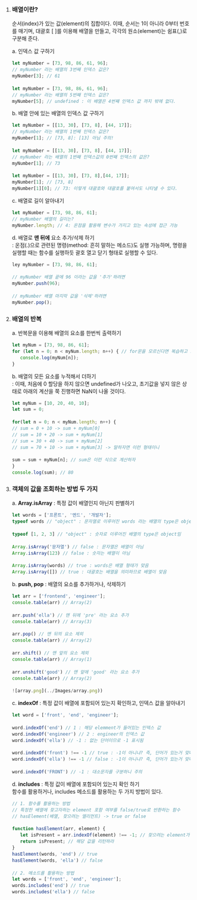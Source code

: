 1. ### **배열이란?** <p>
   순서(index)가 있는 값(element)의 집합이다. 이때, 순서는 1이 아니라 0부터 번호를 매기며, 대괄호 [ ]를 이용해 배열을 만들고, 각각의 원소(element)는 쉼표(,)로 구분해 준다.

    a. 인덱스 값 구하기
        
     ```jsx
     let myNumber = [73, 98, 86, 61, 96];
     // myNumber 라는 배열의 3번째 인덱스 값은?
     myNumber[3]; // 61
     
     let myNumber = [73, 98, 86, 61, 96];
     // myNumber 라는 배열의 5번째 인덱스 값은?
     myNumber[5]; // undefined : 이 배열은 4번째 인덱스 값 까지 밖에 없다.
     ```
        
    b. 배열 안에 있는 배열의 인덱스 값 구하기
        
     ```jsx
     let myNumber = [[13, 30], [73, 8], [44, 17]];
     // myNumber 라는 배열의 1번째 인덱스 값은?
     myNumber[1]; // [73, 8]: [13] 아님 주의!
     
     let myNumber = [[13, 30], [73, 8], [44, 17]];
     // myNumber 라는 배열의 1번째 인덱스값의 0번째 인덱스의 값은?
     myNumber[1]; // 73
     
     let myNumber = [[13, 30], [73, 8],[44, 17]]; 
     myNumber[1]; // [73, 8]
     myNumber[1][0]; // 73: 이렇게 대괄호와 대괄호를 붙여서도 나타낼 수 있다.
     ```
        
    c. 배열로 길이 알아내기
        
     ```jsx
     let myNumber = [73, 98, 86, 61];
     // myNumber 배열의 길이는?
     myNumber.length; // 4: 온점을 활용해 변수가 가지고 있는 속성에 접근 가능
     ```
        
    d. 배열로 **맨 뒤에** 요소 추가/삭제 하기 <br/>
    : 온점(.)으로 관련된 명령(method: 흔히 말하는 메소드)도 실행 가능하며, 명령을 실행할 때는 함수를 실행하듯 괄호 열고 닫기 형태로 실행할 수 있다.
     
     ```jsx
     ley myNumber = [73, 98, 86, 61];
     
     // myNumber 배열 끝에 96 이라는 값을 '추가'하려면
     myNumber.push(96); 
     
     // myNumber 배열 마지막 값을 '삭제'하려면
     myNumber.pop();
     ```


2. ### **배열의 반복** <p>
    a. 반복문을 이용해 배열의 요소를 한번씩 출력하기
        
     ```jsx
     let myNum = [73, 98, 86, 61];
     for (let n = 0; n < myNum.length; n++) { // for문을 모르신다면 복습하고 오시라..
     	console.log(myNum[n]);
     }
     ```
        
    b. 배열의 모든 요소를 누적해서 더하기 <br/>
    : 이때, 처음에 0 할당을 하지 않으면 undefined가 나오고, 초기값을 넣지 않은 상태로 아래의 계산을 쭉 진행하면 NaN이 나올 것이다.
        
     ```jsx
     let myNum = [10, 20, 40, 10];
     let sum = 0; 
     
     for(let n = 0; n < myNum.length; n++) {
     // sum = 0 + 10 -> sum + myNum[0]
     // sum = 10 + 20 -> sum + myNum[1]
     // sum = 30 + 40 -> sum + myNum[2]
     // sum = 70 + 10 -> sum + myNum[3] -> 말하자면 이런 형태이니
     
     sum = sum + myNum[n]; // sum은 이런 식으로 계산하자
     }
     console.log(sum); // 80
     ```
   

3. ### **객체의 값을 조회하는 방법 두 가지** <p>

    a. **Array.isArray** : 특정 값이 배열인지 아닌지 판별하기
        
     ```jsx
     let words = ['프론트', '엔드', '개발자'];
     typeof words // "object" : 문자열로 이루어진 words 라는 배열의 type은 object임
     
     typeof [1, 2, 3] // "object" : 숫자로 이루어진 배열의 type은 object임
     
     Array.isArray('문자열') // false : 문자열은 배열이 아님
     Array.isArray(123) // false : 숫자는 배열이 아님
     
     Array.isArray(words) // true : words은 배열 형태가 맞음
     Array.isArray([]) // true : 대괄호는 배열을 의미하므로 배열이 맞음
     ```
        
    b. **push, pop** : 배열의 요소를 추가하거나, 삭제하기
        
     ```jsx
     let arr = ['frontend', 'engineer'];
     console.table(arr) // Array(2)
     
     arr.push('ella') // 맨 뒤에 'pre' 라는 요소 추가
     console.table(arr) // Array(3)
     
     arr.pop() // 맨 뒤의 요소 제외
     console.table(arr) // Array(2)
     
     arr.shift() // 맨 앞의 요소 제외
     console.table(arr) // Array(1)
     
     arr.unshift('good') // 맨 앞에 'good' 라는 요소 추가
     console.table(arr) // Array(2)
     
     ![array.png](../Images/array.png))
     ```
        
    c. **indexOf** : 특정 값이 배열에 포함되어 있는지 확인하고, 인덱스 값을 알아내기
        
     ```jsx
     let word = ['front', 'end', 'engineer'];
     
     word.indexOf('end') // 1 : 해당 elemment가 들어있는 인덱스 값
     word.indexOf('engineer') // 2 : engineer의 인덱스 값
     word.indexOf('ella') // -1 : 없는 단어이므로 -1 표시됨
     
     word.indexOf('front') !== -1 // true : -1이 아니냐? 즉, 단어가 있는거 맞냐? -> 있다(true)
     word.indexOf('ella') !== -1 // false : -1이 아니냐? 즉, 단어가 있는거 맞냐? -> 없다(false)
     
     word.indexOf('FRONT') // -1 : 대소문자를 구분하니 주의
     ```
        
    d. **includes** : 특정 값이 배열에 포함되어 있는지 확인 하기 <br/>
        함수를 활용하거나, includes 메소드를 활용하는 두 가지 방법이 있다.
        
     ```jsx
     // 1. 함수를 활용하는 방법
     // 특정한 배열에 찾고자하는 element 포함 여부를 false/true로 반환하는 함수
     // hasElement(배열, 찾으려는 엘리먼트) -> true or false
     
     function hasElement(arr, element) {
     	let isPresent = arr.indexOf(element) !== -1; // 찾으려는 element가 있다면 (= 없지 않다면)
     	return isPresent; // 해당 값을 리턴하라
     }
     hasElement(words, 'end') // true
     hasElement(words, 'ella') // false
        
     // 2. 메소드를 활용하는 방법
     let words = ['front', 'end', 'engineer'];
     words.includes('end') // true
     words.includes('ella') // false
     ```